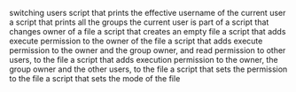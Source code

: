 switching users
script that prints the effective username of the current user
a script that prints all the groups the current user is part of
a script that changes owner of a file
a script that creates an empty file
 a script that adds execute permission to the owner of the file
 a script that adds execute permission to the owner and the group owner, and read permission to other users, to the file
 a script that adds execution permission to the owner, the group owner and the other users, to the file
a script that sets the permission to the file
 a script that sets the mode of the file
